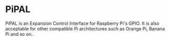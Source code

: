 # PiPAL
PiPAL is an Expansion Control Interface for Raspberry Pi's GPIO. It is also acceptable for other compatible Pi architectures such as Orange Pi, Banana Pi and so on..
